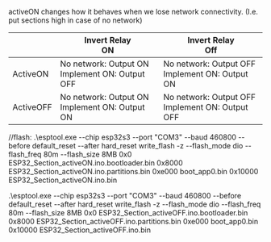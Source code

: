 activeON changes how it behaves when we lose network connectivity. (I.e. put sections high in case of no network)


|           | Invert Relay<br>ON                                | Invert Relay<br>Off                                |
|-----------|---------------------------------------------------|----------------------------------------------------|
| ActiveON  | No network: Output ON<br>Implement ON: Output OFF | No network: Output OFF<br>Implement ON: Output ON  |
| ActiveOFF | No network: Output ON<br>Implement ON: Output ON  | No network: Output OFF<br>Implement ON: Output OFF |


//flash:
.\esptool.exe --chip esp32s3 --port "COM3" --baud 460800  --before default_reset --after hard_reset write_flash  -z --flash_mode dio --flash_freq 80m --flash_size 8MB 0x0 ESP32_Section_activeON.ino.bootloader.bin 0x8000 ESP32_Section_activeON.ino.partitions.bin 0xe000 boot_app0.bin 0x10000 ESP32_Section_activeON.ino.bin


.\esptool.exe --chip esp32s3 --port "COM3" --baud 460800  --before default_reset --after hard_reset write_flash  -z --flash_mode dio --flash_freq 80m --flash_size 8MB 0x0 ESP32_Section_activeOFF.ino.bootloader.bin 0x8000 ESP32_Section_activeOFF.ino.partitions.bin 0xe000 boot_app0.bin 0x10000 ESP32_Section_activeOFF.ino.bin
